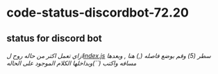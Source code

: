 # code-status-discordbot-72.20
## status for discord bot
###### ازاي تعمل اكتر من حاله روح ل[index.js](https://github.com/ziadta3bannafsianwmokt2b/codestatusdiscordbot-72.20/blob/main/index.js) سطر (5) وقم بوضع فاصله (,) هنا , وبعدها مسافه واكتب (``)وبداخلها الكلام الموجود على الحاله
